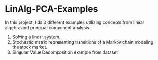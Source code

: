 # LinAlg-PCA-Examples

In this project, I do 3 different examples utilizing concepts from linear algebra and principal component analysis.

1. Solving a linear system.
2. Stochastic matrix representing transitions of a Markov chain modeling the stock market.
3. Singular Value Decomposition example from dataset. 
